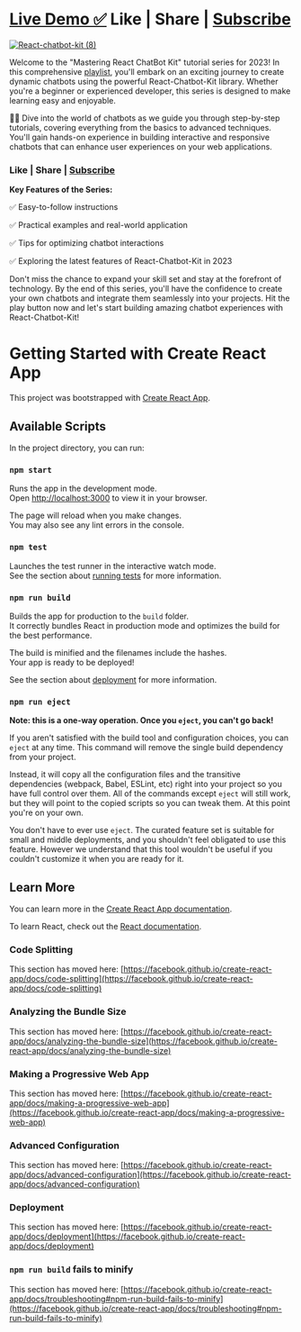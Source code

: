 # [Live Demo ✅](https://agedrive-explorer.onrender.com/) Like | Share | [Subscribe](https://youtube.com/@vaibhav-xt?si=maBCGnGDweiL8F5k)                                                                                                                                          
[![React-chatbot-kit (8)](https://github.com/vaibhav-xt/AgeDrive-Explorer/assets/90946899/d1d4e078-c1a3-4345-a49a-adfb8f72b030)](https://youtube.com/playlist?list=PLKo2z2zw7XLLTzkLoMGrfgW_2aG1pw88G&si=k1oWf_E_KU1aK2Wm)

Welcome to the "Mastering React ChatBot Kit" tutorial series for 2023! In this comprehensive [playlist](https://youtube.com/playlist?list=PLKo2z2zw7XLLTzkLoMGrfgW_2aG1pw88G&si=k1oWf_E_KU1aK2Wm), you'll embark on an exciting journey to create dynamic chatbots using the powerful React-Chatbot-Kit library. Whether you're a beginner or experienced developer, this series is designed to make learning easy and enjoyable.

🤖🚀 Dive into the world of chatbots as we guide you through step-by-step tutorials, covering everything from the basics to advanced techniques. You'll gain hands-on experience in building interactive and responsive chatbots that can enhance user experiences on your web applications.

### Like | Share | [Subscribe](https://youtube.com/@vaibhav-xt?si=maBCGnGDweiL8F5k)

**Key Features of the Series:** 

✅ Easy-to-follow instructions

✅ Practical examples and real-world application

✅ Tips for optimizing chatbot interactions

✅ Exploring the latest features of React-Chatbot-Kit in 2023

Don't miss the chance to expand your skill set and stay at the forefront of technology. By the end of this series, you'll have the confidence to create your own chatbots and integrate them seamlessly into your projects. Hit the play button now and let's start building amazing chatbot experiences with React-Chatbot-Kit!

# Getting Started with Create React App

This project was bootstrapped with [Create React App](https://github.com/facebook/create-react-app).

## Available Scripts

In the project directory, you can run:

### `npm start`

Runs the app in the development mode.\
Open [http://localhost:3000](http://localhost:3000) to view it in your browser.

The page will reload when you make changes.\
You may also see any lint errors in the console.

### `npm test`

Launches the test runner in the interactive watch mode.\
See the section about [running tests](https://facebook.github.io/create-react-app/docs/running-tests) for more information.

### `npm run build`

Builds the app for production to the `build` folder.\
It correctly bundles React in production mode and optimizes the build for the best performance.

The build is minified and the filenames include the hashes.\
Your app is ready to be deployed!

See the section about [deployment](https://facebook.github.io/create-react-app/docs/deployment) for more information.

### `npm run eject`

**Note: this is a one-way operation. Once you `eject`, you can't go back!**

If you aren't satisfied with the build tool and configuration choices, you can `eject` at any time. This command will remove the single build dependency from your project.

Instead, it will copy all the configuration files and the transitive dependencies (webpack, Babel, ESLint, etc) right into your project so you have full control over them. All of the commands except `eject` will still work, but they will point to the copied scripts so you can tweak them. At this point you're on your own.

You don't have to ever use `eject`. The curated feature set is suitable for small and middle deployments, and you shouldn't feel obligated to use this feature. However we understand that this tool wouldn't be useful if you couldn't customize it when you are ready for it.

## Learn More

You can learn more in the [Create React App documentation](https://facebook.github.io/create-react-app/docs/getting-started).

To learn React, check out the [React documentation](https://reactjs.org/).

### Code Splitting

This section has moved here: [https://facebook.github.io/create-react-app/docs/code-splitting](https://facebook.github.io/create-react-app/docs/code-splitting)

### Analyzing the Bundle Size

This section has moved here: [https://facebook.github.io/create-react-app/docs/analyzing-the-bundle-size](https://facebook.github.io/create-react-app/docs/analyzing-the-bundle-size)

### Making a Progressive Web App

This section has moved here: [https://facebook.github.io/create-react-app/docs/making-a-progressive-web-app](https://facebook.github.io/create-react-app/docs/making-a-progressive-web-app)

### Advanced Configuration

This section has moved here: [https://facebook.github.io/create-react-app/docs/advanced-configuration](https://facebook.github.io/create-react-app/docs/advanced-configuration)

### Deployment

This section has moved here: [https://facebook.github.io/create-react-app/docs/deployment](https://facebook.github.io/create-react-app/docs/deployment)

### `npm run build` fails to minify

This section has moved here: [https://facebook.github.io/create-react-app/docs/troubleshooting#npm-run-build-fails-to-minify](https://facebook.github.io/create-react-app/docs/troubleshooting#npm-run-build-fails-to-minify)
